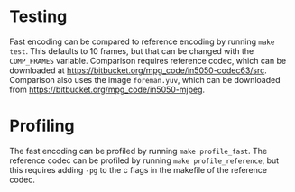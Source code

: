 # Testing
Fast encoding can be compared to reference encoding by running `make test`. This defaults to 10 frames, but that can be changed with the `COMP_FRAMES` variable.
Comparison requires reference codec, which can be downloaded at https://bitbucket.org/mpg_code/in5050-codec63/src. Comparison also uses the image `foreman.yuv`,
which can be downloaded from https://bitbucket.org/mpg_code/in5050-mjpeg.

# Profiling
The fast encoding can be profiled by running `make profile_fast`. The reference codec can be profiled by running `make profile_reference`, but this requires
adding `-pg` to the c flags in the makefile of the reference codec.
